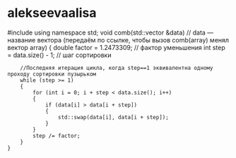 # alekseevaalisa
#include <iostream>
using namespace std;
void comb(std::vector<int> &data) // data — название вектора  (передаём по ссылке, чтобы вызов comb(array) менял вектор array)
    {
		double factor = 1.2473309; // фактор уменьшения
		int step = data.size() - 1; // шаг сортировки
        
        //Последняя итерация цикла, когда step==1 эквивалентна одному проходу сортировки пузырьком
		while (step >= 1)
		{
			for (int i = 0; i + step < data.size(); i++)
			{
				if (data[i] > data[i + step])
				{
					std::swap(data[i], data[i + step]);
				}
			}
			step /= factor;
		}
	}
